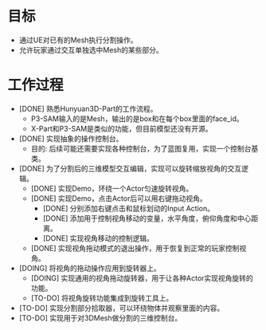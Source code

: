 # 目标
- 通过UE对已有的Mesh执行分割操作。
- 允许玩家通过交互单独选中Mesh的某些部分。

# 工作过程
- [DONE] 熟悉Hunyuan3D-Part的工作流程。
	- P3-SAM输入的是Mesh，输出的是box和在每个box里面的face_id。
	- X-Part和P3-SAM是类似的功能，但目前模型还没有开源。
- [DONE] 实现抽象的操作控制台。
	- 目的: 后续可能还需要实现各种控制台，为了蓝图复用，实现一个控制台基类。
- [DONE] 为了分割后的三维模型交互编辑，实现可以旋转缩放视角的交互逻辑。
	- [DONE] 实现Demo，环绕一个Actor匀速旋转视角。
	- [DONE] 实现Demo，点击Actor后可以用右键拖动视角。
		- [DONE] 分别添加右键点击和鼠标划动的Input Action。
		- [DONE] 添加用于控制视角移动的变量，水平角度，俯仰角度和中心距离。
		- [DONE] 实现视角移动的控制逻辑。
	- [DONE] 实现视角拖动模式的退出操作，用于恢复到正常的玩家控制视角。
- [DOING] 将视角的拖动操作应用到旋转器上。
	- [DOING] 实现通用的视角拖动旋转器，用于让各种Actor实现视角旋转的功能。
	- [TO-DO] 将视角旋转功能集成到旋转工具上。
- [TO-DO] 实现分割部分拾取器，可以环绕物体并观察里面的内容。
- [TO-DO] 实现用于对3DMesh做分割的三维控制台。